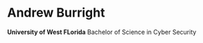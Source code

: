 <h1>Andrew Burright</h1>
  <b>University of West FLorida</b>
    Bachelor of Science in Cyber Security
